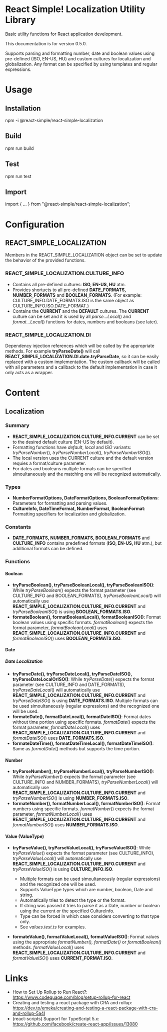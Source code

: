 # React Simple! Localization Utility Library
Basic utility functions for React application development. 

This documentation is for version 0.5.0.

Supports parsing and formatting number, date and boolean values using pre-defined (ISO, EN-US, HU) and custom cultures for localization and globalization. 
Any format can be specified by using templates and regular expressions. 

# Usage

## Installation
npm -i @react-simple/react-simple-localization

## Build
npm run build

## Test
npm run test

## Import
import { ... } from "@react-simple/react-simple-localization";

# Configuration
## REACT_SIMPLE_LOCALIZATION

Members in the REACT_SIMPLE_LOCALIZATION object can be set to update the behavior of the provided functions.

### REACT_SIMPLE_LOCALIZATION.CULTURE_INFO

- Contains all pre-defined cultures: **ISO, EN-US, HU** atm.
- Provides shortucts to all pre-defined **DATE_FORMATS, NUMBER_FORMATS** and **BOOLEAN_FORMATS**. 
(For example: CULTURE_INFO.DATE_FORMATS.ISO is the same object as CULTURE_INFO.ISO.DATE_FORMAT.)
- Contains the **CURRENT** and the **DEFAULT** cultures. The **CURRENT** culture can be set and it is used by all
*parse...Local*() and *format...Local*() functions for dates, numbers and booleans (see later).

### REACT_SIMPLE_LOCALIZATION.DI

Dependency injection references which will be called by the appropriate methods. For example **tryParseDate()** will 
call **REACT_SIMPLE_LOCALIZATION.DI.date.tryParseDate**, so it can be easily replaced with a custom implementation. 
The custom callback will be called with all parameters and a callback to the default implementation in case it only acts as a wrapper.

# Content

## Localization

### Summary
- **REACT_SIMPLE_LOCALIZATION.CULTURE_INFO.CURRENT** can be set to the desired default culture (EN-US by default).
- Formatting functions have *default*, *local* and *ISO* variants: *tryParseNumber*(), *tryParseNumberLocal*(), *tryParseNumberISO*()).
- The local version uses the CURRENT culture and the default version requies a format/culture parameter.
- For dates and booleans multiple formats can be specified simoultaneously and the matching one will be recognized automatically.

### Types
- **NumberFormatOptions, DateFormatOptions, BooleanFormatOptions**: Parameters for formatting and parsing values.
- **CultureInfo, DateTimeFormat, NumberFormat, BooleanFormat**: Formatting specifiers for localization and globalization.

### Constants
- **DATE_FORMATS, NUMBER_FORMATS, BOOLEAN_FORMATS** and **CULTURE_INFO** contains predefined formats (**ISO, EN-US, HU** atm.),
but additional formats can be defined.

### Functions

#### Boolean

- **tryParseBoolean(), tryParseBooleanLocal(), tryParseBooleanISO()**: While *tryParseBoolean*() expects the format parameter (see CULTURE_INFO and BOOLEAN_FORMATS),
*tryParseBooleanLocal*() will automatically use **REACT_SIMPLE_LOCALIZATION.CULTURE_INFO.CURRENT** and *tryParseBooleanISO*() is using **BOOLEAN_FORMATS.ISO**.
- **formateBoolean(), formatBooleanLocal(), formatBooleanISO()**: Format boolean values using specific formats. *formatBoolean*() expects the format parameter,
*formatBooleanLocal*() uses **REACT_SIMPLE_LOCALIZATION.CULTURE_INFO.CURRENT** and *formatBooleanISO*() uses **BOOLEAN_FORMATS.ISO**.

#### Date

##### Date Localization

- **tryParseDate(), tryParseDateLocal(), tryParseDateISO(), tryParseDateLocalOrISO()**: While *tryParseDate*() expects the format parameter (see CULTURE_INFO and DATE_FORMATS),
*tryParseDateLocal*() will automatically use **REACT_SIMPLE_LOCALIZATION.CULTURE_INFO.CURRENT** and *tryParseDateISO*() is using **DATE_FORMATS.ISO**.
Multiple formats can be used simoultaneously (regular expressions) and the recognized one will be used.
- **formateDate(), formatDateLocal(), formatDateISO()**: Format dates without time portion using specific formats. *formatDate*() expects the format parameter,
*formatDateLocal*() uses **REACT_SIMPLE_LOCALIZATION.CULTURE_INFO.CURRENT** and *formatDateISO*() uses **DATE_FORMATS.ISO**.
- **formateDateTime(), formatDateTimeLocal(), formatDateTimeISO()**: Same as *formatDate*() methods but supports the time portion.

#### Number

- **tryParseNumber(), tryParseNumberLocal(), tryParseNumberISO()**: While *tryParseNumber*() expects the format parameter (see CULTURE_INFO and NUMBER_FORMATS),
*tryParseNumberLocal*() will automatically use **REACT_SIMPLE_LOCALIZATION.CULTURE_INFO.CURRENT** and *tryParseNumberISO*() is using **NUMBER_FORMATS.ISO**.
- **formateNumber(), formatNumberLocal(), formatNumberISO()**: Format numbers using specific formats. *formatNumber*() expects the format parameter,
*formatNumberLocal*() uses **REACT_SIMPLE_LOCALIZATION.CULTURE_INFO.CURRENT** and *formatNumberISO*() uses **NUMBER_FORMATS.ISO**.

#### Value (ValueType)

- **tryParseValue(), tryParseValueLocal(), tryParseValueISO()**: While *tryParseValue*() expects the format parameter (see CULTURE_INFO),
*tryParseValueLocal*() will automatically use **REACT_SIMPLE_LOCALIZATION.CULTURE_INFO.CURRENT** and *tryParseValueISO*() is using **CULTURE_INFO.ISO**.
  - Multiple formats can be used simoultaneously (regular expressions) and the recognized one will be used. 
  - Supports ValueType types which are number, boolean, Date and string.
  - Automatically tries to detect the type or the format.
  - If string was passed it tries to parse it as a Date, number or boolean using the current or the specified CultureInfo.
  - Type can be forced in which case considers converting to that type only.
  - See *values.test.ts* for examples.

- **formateValue(), formatValueLocal(), formatValueISO()**: Format values using the appropriate *formatNumber(), formatDate()* or *formatBoolean()* methods.
*formatValueLocal*() uses **REACT_SIMPLE_LOCALIZATION.CULTURE_INFO.CURRENT** and *formatValueISO*() uses **CURRENT_FORMAT.ISO**.

# Links

- How to Set Up Rollup to Run React?: https://www.codeguage.com/blog/setup-rollup-for-react
- Creating and testing a react package with CRA and rollup: https://dev.to/emeka/creating-and-testing-a-react-package-with-cra-and-rollup-5a4l
- (react-scripts) Support for TypeScript 5.x: https://github.com/facebook/create-react-app/issues/13080
